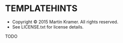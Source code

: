 # TEMPLATEHINTS

 * Copyright © 2015 Martin Kramer. All rights reserved.
 * See LICENSE.txt for license details.

TODO
